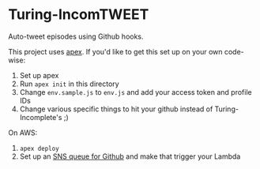 # Turing-IncomTWEET

Auto-tweet episodes using Github hooks.

This project uses [apex](http://apex.run).
If you'd like to get this set up on your own code-wise:

1. Set up apex
2. Run `apex init` in this directory
3. Change `env.sample.js` to `env.js` and add your access token and profile IDs
4. Change various specific things to hit your github instead of Turing-Incomplete's ;)

On AWS:

1. `apex deploy`
2. Set up an [SNS queue for Github](https://aws.amazon.com/blogs/compute/dynamic-github-actions-with-aws-lambda/) and make that trigger your Lambda